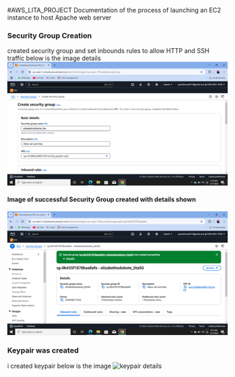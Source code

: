 #AWS_LITA_PROJECT
Documentation of the process of launching an EC2 instance to host Apache web server 
### Security Group Creation
created security group and set inbounds rules to allow HTTP and SSH traffic
below is the image details
![security group](/security_group.png)
#### Image of successful Security Group created with details shown
![security group rules details](/Security_detail.png)
### Keypair was created
i created keypair below is the image
![keypair details](/key_pair)




